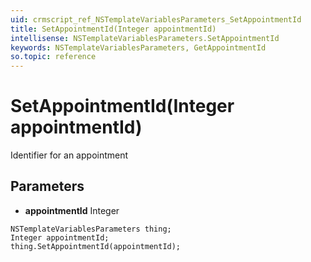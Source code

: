 ```yaml
---
uid: crmscript_ref_NSTemplateVariablesParameters_SetAppointmentId
title: SetAppointmentId(Integer appointmentId)
intellisense: NSTemplateVariablesParameters.SetAppointmentId
keywords: NSTemplateVariablesParameters, GetAppointmentId
so.topic: reference
---
```


# SetAppointmentId(Integer appointmentId)

Identifier for an appointment

## Parameters

* **appointmentId** Integer

```crmscript
NSTemplateVariablesParameters thing;
Integer appointmentId;
thing.SetAppointmentId(appointmentId);
```

